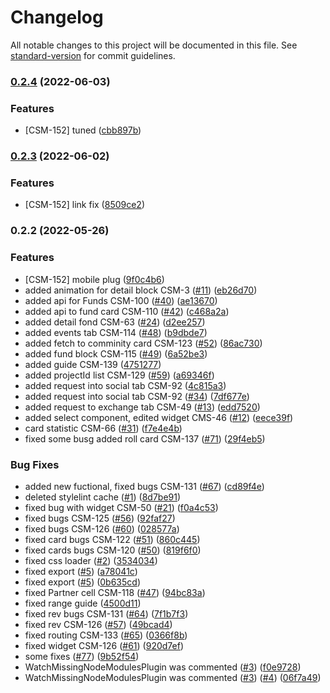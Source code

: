 # Changelog

All notable changes to this project will be documented in this file. See [standard-version](https://github.com/conventional-changelog/standard-version) for commit guidelines.

### [0.2.4](https://github.com/crypto-space-map/csm-fe/compare/v0.2.3...v0.2.4) (2022-06-03)


### Features

* [CSM-152] tuned ([cbb897b](https://github.com/crypto-space-map/csm-fe/commit/cbb897be4f37fdc5ac718fb95f5397b9876be89d))

### [0.2.3](https://github.com/crypto-space-map/csm-fe/compare/v0.2.2...v0.2.3) (2022-06-02)


### Features

* [CSM-152] link fix ([8509ce2](https://github.com/crypto-space-map/csm-fe/commit/8509ce27bf77db9bf080e04e3cb87f7e44576493))

### 0.2.2 (2022-05-26)


### Features

* [CSM-152] mobile plug ([9f0c4b6](https://github.com/crypto-space-map/csm-fe/commit/9f0c4b617c359701549f41813d07616254965de1))
* added animation for detail block CSM-3 ([#11](https://github.com/crypto-space-map/csm-fe/issues/11)) ([eb26d70](https://github.com/crypto-space-map/csm-fe/commit/eb26d700ccef149d9238fd32c1c33b160975aa62))
* added api for Funds CSM-100 ([#40](https://github.com/crypto-space-map/csm-fe/issues/40)) ([ae13670](https://github.com/crypto-space-map/csm-fe/commit/ae1367069ba86c8202a6478f2705c9c8ce07866d))
* added api to fund card CSM-110 ([#42](https://github.com/crypto-space-map/csm-fe/issues/42)) ([c468a2a](https://github.com/crypto-space-map/csm-fe/commit/c468a2af2d163e3e170eb02e59b10be294b6d924))
* added detail fond CSM-63 ([#24](https://github.com/crypto-space-map/csm-fe/issues/24)) ([d2ee257](https://github.com/crypto-space-map/csm-fe/commit/d2ee2575d5d95f6df2dee503cf9ef44f5831d600))
* added events tab CSM-114 ([#48](https://github.com/crypto-space-map/csm-fe/issues/48)) ([b9dbde7](https://github.com/crypto-space-map/csm-fe/commit/b9dbde73062d87505160c0e21ba5c3fe815a25e7))
* added fetch to comminity card CSM-123 ([#52](https://github.com/crypto-space-map/csm-fe/issues/52)) ([86ac730](https://github.com/crypto-space-map/csm-fe/commit/86ac730f67734f876d7c7b90bca5fd430c98e784))
* added fund block CSM-115 ([#49](https://github.com/crypto-space-map/csm-fe/issues/49)) ([6a52be3](https://github.com/crypto-space-map/csm-fe/commit/6a52be3e6475599474f3b77ce2ccadeb316c5240))
* added guide CSM-139 ([4751277](https://github.com/crypto-space-map/csm-fe/commit/475127727e764fcdfa13d0560e3a5af81a0dd4ab))
* added projectId list CSM-129 ([#59](https://github.com/crypto-space-map/csm-fe/issues/59)) ([a69346f](https://github.com/crypto-space-map/csm-fe/commit/a69346fdcfd86e213ff8ca1866a568b963eb7a86))
* added request into social tab CSM-92 ([4c815a3](https://github.com/crypto-space-map/csm-fe/commit/4c815a3c0f545f4dabb2ad3761b4aa8b8278f1ac))
* added request into social tab CSM-92 ([#34](https://github.com/crypto-space-map/csm-fe/issues/34)) ([7df677e](https://github.com/crypto-space-map/csm-fe/commit/7df677e91521869f42b18a0504d3fd96ac52be86))
* added request to exchange tab CSM-49 ([#13](https://github.com/crypto-space-map/csm-fe/issues/13)) ([edd7520](https://github.com/crypto-space-map/csm-fe/commit/edd7520fb86e529ffb12deea04fbaaa88d68379d))
* added select component, edited widget CMS-46 ([#12](https://github.com/crypto-space-map/csm-fe/issues/12)) ([eece39f](https://github.com/crypto-space-map/csm-fe/commit/eece39f089b0c448d2fd72bf15c9f9365a4b6a1b))
* card statistic CSM-66 ([#31](https://github.com/crypto-space-map/csm-fe/issues/31)) ([f7e4e4b](https://github.com/crypto-space-map/csm-fe/commit/f7e4e4bf9e9b424d57b6fdbd6b9cc5451c9d225b))
* fixed some busg added roll card CSM-137 ([#71](https://github.com/crypto-space-map/csm-fe/issues/71)) ([29f4eb5](https://github.com/crypto-space-map/csm-fe/commit/29f4eb5707853550f4ba0ee1085655ed32536399))


### Bug Fixes

* added new fuctional, fixed bugs CSM-131 ([#67](https://github.com/crypto-space-map/csm-fe/issues/67)) ([cd89f4e](https://github.com/crypto-space-map/csm-fe/commit/cd89f4e820f6a685e81ffdb3f6df2a9bf3badd7d))
* deleted stylelint cache ([#1](https://github.com/crypto-space-map/csm-fe/issues/1)) ([8d7be91](https://github.com/crypto-space-map/csm-fe/commit/8d7be912569c8c0fb316cece4d9e679c6bfe1c0c))
* fixed bug with widget CSM-50 ([#21](https://github.com/crypto-space-map/csm-fe/issues/21)) ([f0a4c53](https://github.com/crypto-space-map/csm-fe/commit/f0a4c538019e5427b5337193658fa1754ab2ac6c))
* fixed bugs CSM-125 ([#56](https://github.com/crypto-space-map/csm-fe/issues/56)) ([92faf27](https://github.com/crypto-space-map/csm-fe/commit/92faf271c0a49d4ca8cfbb13ad020107d57d760b))
* fixed bugs CSM-126 ([#60](https://github.com/crypto-space-map/csm-fe/issues/60)) ([028577a](https://github.com/crypto-space-map/csm-fe/commit/028577aa80ad2a40d47ba0339e791c135b13249e))
* fixed card bugs CSM-122 ([#51](https://github.com/crypto-space-map/csm-fe/issues/51)) ([860c445](https://github.com/crypto-space-map/csm-fe/commit/860c44597f8f3fb5a608a1815579790c3f5929ad))
* fixed cards bugs CSM-120 ([#50](https://github.com/crypto-space-map/csm-fe/issues/50)) ([819f6f0](https://github.com/crypto-space-map/csm-fe/commit/819f6f05e4464fce21acf9ff9b614758cbb3d7b1))
* fixed css loader ([#2](https://github.com/crypto-space-map/csm-fe/issues/2)) ([3534034](https://github.com/crypto-space-map/csm-fe/commit/3534034b9ca7dab5bbd4cb89aca63468bc4398df))
* fixed export ([#5](https://github.com/crypto-space-map/csm-fe/issues/5)) ([a78041c](https://github.com/crypto-space-map/csm-fe/commit/a78041ca1b71b2a9ebf7371d5e77f1d7e6b5ca76))
* fixed export ([#5](https://github.com/crypto-space-map/csm-fe/issues/5)) ([0b635cd](https://github.com/crypto-space-map/csm-fe/commit/0b635cd7c9e0d21654704d688b17a5ec603c70c0))
* fixed Partner cell CSM-118 ([#47](https://github.com/crypto-space-map/csm-fe/issues/47)) ([94bc83a](https://github.com/crypto-space-map/csm-fe/commit/94bc83a16b274adba9852eb6e905f8bba44c5425))
* fixed range guide ([4500d11](https://github.com/crypto-space-map/csm-fe/commit/4500d11bffd800e654d78339ae0bace484fd3ea0))
* fixed rev bugs CSM-131 ([#64](https://github.com/crypto-space-map/csm-fe/issues/64)) ([7f1b7f3](https://github.com/crypto-space-map/csm-fe/commit/7f1b7f33874757dd0a28d57770dc9d330fddc9cc))
* fixed rev CSM-126 ([#57](https://github.com/crypto-space-map/csm-fe/issues/57)) ([49bcad4](https://github.com/crypto-space-map/csm-fe/commit/49bcad401d4deb40e1284608df65df2bf63e6c8e))
* fixed routing CSM-133 ([#65](https://github.com/crypto-space-map/csm-fe/issues/65)) ([0366f8b](https://github.com/crypto-space-map/csm-fe/commit/0366f8b2a13fce217bf6185471f52ee90bf5a7f8))
* fixed widget CSM-126 ([#61](https://github.com/crypto-space-map/csm-fe/issues/61)) ([920d7ef](https://github.com/crypto-space-map/csm-fe/commit/920d7effc61df3e6cd75bfd6320f286dfbfbb25c))
* some fixes ([#77](https://github.com/crypto-space-map/csm-fe/issues/77)) ([9b52f54](https://github.com/crypto-space-map/csm-fe/commit/9b52f54999534b722b848f0db4e211dab722a3b3))
* WatchMissingNodeModulesPlugin was commented ([#3](https://github.com/crypto-space-map/csm-fe/issues/3)) ([f0e9728](https://github.com/crypto-space-map/csm-fe/commit/f0e9728ed7caa7c4d111efe17f5197940a76165d))
* WatchMissingNodeModulesPlugin was commented ([#3](https://github.com/crypto-space-map/csm-fe/issues/3)) ([#4](https://github.com/crypto-space-map/csm-fe/issues/4)) ([06f7a49](https://github.com/crypto-space-map/csm-fe/commit/06f7a494ece4cd18648691382f3d9092265ba705))
